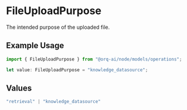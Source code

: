 # FileUploadPurpose

The intended purpose of the uploaded file.

## Example Usage

```typescript
import { FileUploadPurpose } from "@orq-ai/node/models/operations";

let value: FileUploadPurpose = "knowledge_datasource";
```

## Values

```typescript
"retrieval" | "knowledge_datasource"
```